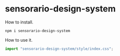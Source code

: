 # sensorario-design-system

How to install.

```bash
npm i sensorario-design-system
```

How to use it.

```TypeScript
import "sensorario-design-system/style/index.css";
```
